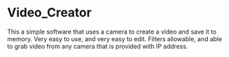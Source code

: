 # Video_Creator
This a simple software that uses a camera to create a video and save it to memory. Very easy to use, and very easy to edit. Filters allowable, and able to grab video from any camera that is provided with IP address. 
